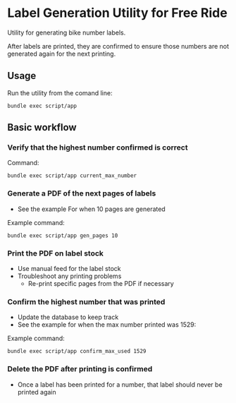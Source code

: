 # Label Generation Utility for Free Ride

Utility for generating bike number labels. 

After labels are printed, they are confirmed to ensure those numbers are not generated again for the next printing. 

## Usage

Run the utility from the comand line:

    bundle exec script/app

## Basic workflow

### Verify that the highest number confirmed is correct

Command:

    bundle exec script/app current_max_number

### Generate a PDF of the next pages of labels

* See the example For when 10 pages are generated

Example command:

    bundle exec script/app gen_pages 10


### Print the PDF on label stock

* Use manual feed for the label stock
* Troubleshoot any printing problems
    * Re-print specific pages from the PDF if necessary

### Confirm the highest number that was printed

* Update the database to keep track
* See the example for when the max number printed was 1529:

Example command:

    bundle exec script/app confirm_max_used 1529


### Delete the PDF after printing is confirmed

* Once a label has been printed for a number, that label should never be printed again
